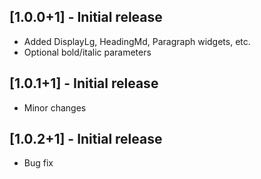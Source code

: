 ## [1.0.0+1] - Initial release

- Added DisplayLg, HeadingMd, Paragraph widgets, etc.
- Optional bold/italic parameters

## [1.0.1+1] - Initial release

- Minor changes

## [1.0.2+1] - Initial release

- Bug fix
